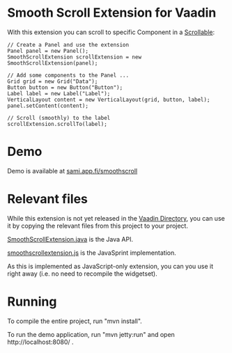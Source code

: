 Smooth Scroll Extension for Vaadin
==============

With this extension you can scroll to specific Component in a [Scrollable](https://vaadin.com/api/7.6.6/com/vaadin/server/Scrollable.html):

	// Create a Panel and use the extension
	Panel panel = new Panel();
	SmoothScrollExtension scrollExtension = new SmoothScrollExtension(panel);

	// Add some components to the Panel ...
	Grid grid = new Grid("Data");
	Button button = new Button("Button");
	Label label = new Label("Label");
	VerticalLayout content = new VerticalLayout(grid, button, label);
	panel.setContent(content);

	// Scroll (smoothly) to the label
	scrollExtension.scrollTo(label);


Demo
=======

Demo is available at [sami.app.fi/smoothscroll](http://sami.app.fi/smoothscroll)

Relevant files
=======

While this extension is not yet released in the [Vaadin Directory](https://vaadin.com/directory), you can use it by copying the relevant files from this project to your project.

[SmoothScrollExtension.java](src/main/java/org/vaadin/example/smoothscroll/SmoothScrollExtension.java) is the Java API.

[smoothscrollextension.js](src/main/resources/org/vaadin/example/smoothscroll/smoothscrollextension.js) is the JavaSprint implementation.

As this is implemented as JavaScript-only extension, you can you use it right away (i.e. no need to recompile the widgetset).


Running
=======

To compile the entire project, run "mvn install".

To run the demo application, run "mvn jetty:run" and open http://localhost:8080/ .

